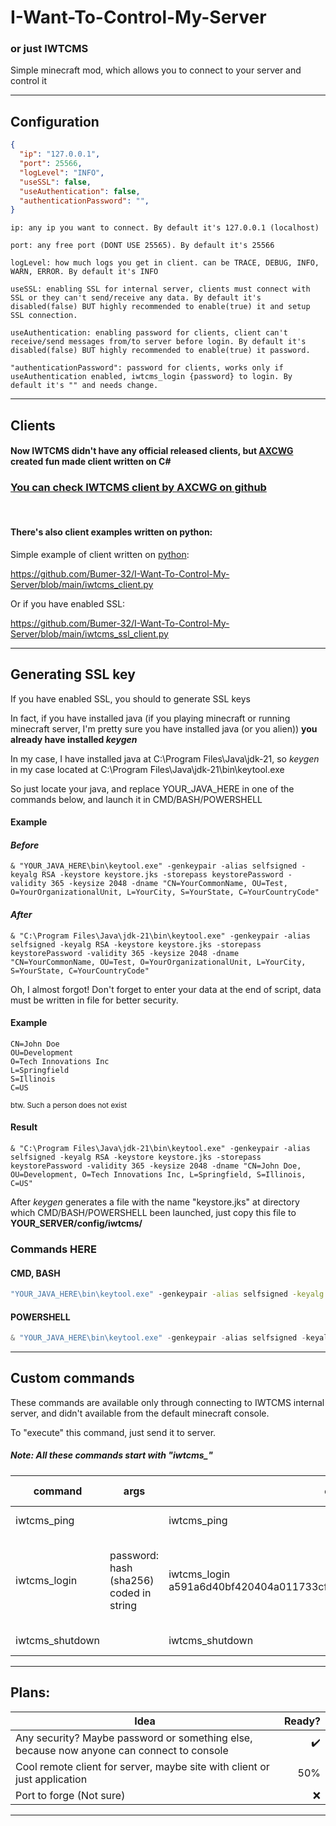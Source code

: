 # I-Want-To-Control-My-Server
### or just IWTCMS



Simple minecraft mod, which allows you to connect to your server and control it

---

## Configuration
```json
{
  "ip": "127.0.0.1",
  "port": 25566,
  "logLevel": "INFO",
  "useSSL": false,
  "useAuthentication": false,
  "authenticationPassword": "",
}
```
``ip: any ip you want to connect. By default it's 127.0.0.1 (localhost)``

``port: any free port (DONT USE 25565). By default it's 25566``

``logLevel: how much logs you get in client. can be TRACE, DEBUG, INFO, WARN, ERROR. By default it's INFO``

``useSSL: enabling SSL for internal server, clients must connect with SSL or they can't send/receive any data. By default it's disabled(false) BUT highly recommended to enable(true) it and setup SSL connection.``

``useAuthentication: enabling password for clients, client can't receive/send messages from/to server before login. By default it's disabled(false) BUT highly recommended to enable(true) it password.``

``"authenticationPassword": password for clients, works only if useAuthentication enabled, iwtcms_login {password} to login. By default it's "" and needs change.``

---

## Clients
#### Now IWTCMS didn't have any official released clients, but <a href="https://github.com/AXCWG">AXCWG</a> created fun made client written on C#
### <a href="https://github.com/AXCWG/IWTCMS-Client">You can check IWTCMS client by AXCWG on github</a>

&nbsp;

#### There's also client examples written on python:

Simple example of client written on <a href="https://python.org">python</a>:

https://github.com/Bumer-32/I-Want-To-Control-My-Server/blob/main/iwtcms_client.py

Or if you have enabled SSL:

https://github.com/Bumer-32/I-Want-To-Control-My-Server/blob/main/iwtcms_ssl_client.py

---

## Generating SSL key

If you have enabled SSL, you should to generate SSL keys

In fact,
if you have installed java
(if you playing minecraft or running minecraft server, I'm pretty sure you have installed java (or you alien))
**you already have installed *keygen***

In my case, I have installed java at C:\Program Files\Java\jdk-21,
so *keygen* in my case located at C:\Program Files\Java\jdk-21\bin\keytool.exe

So just locate your java, and replace YOUR_JAVA_HERE in one of the commands below,
and launch it in CMD/BASH/POWERSHELL

#### Example
#### *Before*
``& "YOUR_JAVA_HERE\bin\keytool.exe" -genkeypair -alias selfsigned -keyalg RSA -keystore keystore.jks -storepass keystorePassword -validity 365 -keysize 2048 -dname "CN=YourCommonName, OU=Test, O=YourOrganizationalUnit, L=YourCity, S=YourState, C=YourCountryCode"``
#### *After*
``& "C:\Program Files\Java\jdk-21\bin\keytool.exe" -genkeypair -alias selfsigned -keyalg RSA -keystore keystore.jks -storepass keystorePassword -validity 365 -keysize 2048 -dname "CN=YourCommonName, OU=Test, O=YourOrganizationalUnit, L=YourCity, S=YourState, C=YourCountryCode"``

Oh, I almost forgot!
Don't forget to enter your data at the end of script, data must be written in file for better security.

#### Example
```
CN=John Doe 
OU=Development
O=Tech Innovations Inc
L=Springfield
S=Illinois
C=US
```
<sub>btw. Such a person does not exist</sub>

#### Result
``& "C:\Program Files\Java\jdk-21\bin\keytool.exe" -genkeypair -alias selfsigned -keyalg RSA -keystore keystore.jks -storepass keystorePassword -validity 365 -keysize 2048 -dname "CN=John Doe, OU=Development, O=Tech Innovations Inc, L=Springfield, S=Illinois, C=US"``

After *keygen* generates a file with the name "keystore.jks"
at directory which CMD/BASH/POWERSHELL been launched, just copy this file to **YOUR_SERVER/config/iwtcms/**

### Commands HERE
#### CMD, BASH
```cmd
"YOUR_JAVA_HERE\bin\keytool.exe" -genkeypair -alias selfsigned -keyalg RSA -keystore keystore.jks -storepass keystorePassword -validity 365 -keysize 2048 -dname "CN=YourCommonName, OU=YourOrganizationalUnit, O=YourOrganization, L=YourCity, S=YourState, C=YourCountryCode"
```
#### POWERSHELL
```powershell
& "YOUR_JAVA_HERE\bin\keytool.exe" -genkeypair -alias selfsigned -keyalg RSA -keystore keystore.jks -storepass keystorePassword -validity 365 -keysize 2048 -dname "CN=YourCommonName, OU=Test, O=YourOrganizationalUnit, L=YourCity, S=YourState, C=YourCountryCode"
```

---

## Custom commands

These commands are available only through connecting to IWTCMS internal server,
and didn't available from the default minecraft console.

To "execute" this command, just send it to server.

##### Note: All these commands start with "iwtcms_"

| command         | args                                    | example usage                                                                 | function                                                                                                                            | response                                          | response type |
|-----------------|-----------------------------------------|-------------------------------------------------------------------------------|-------------------------------------------------------------------------------------------------------------------------------------|---------------------------------------------------|---------------|
| iwtcms_ping     |                                         | iwtcms_ping                                                                   | Pings server, e.g. you can check is it alive                                                                                        | iwtcms_pong\n                                     | text          |
| iwtcms_login    | password: hash (sha256) coded in string | iwtcms_login a591a6d40bf420404a011733cfb7b190d62c65bf0bcda32b4f8e0f1fbc8ed2a3 | Logins if password enabled, if client not logged it can't receive/send messages from/to server and receives iwtcms_not_authorized\n | iwtcms_login_success\n \|\| iwtcms_login_failed\n | text          |
| iwtcms_shutdown |                                         | iwtcms_shutdown                                                               | Shutdown connection with **this** client                                                                                            | iwtcms_shutdown\n                                 | text          |    

---

## Plans:

| Idea                                                                                      | Ready? |
|-------------------------------------------------------------------------------------------|-------:|
| Any security? Maybe password or something else, because now anyone can connect to console |     ✔️ |
| Cool remote client for server, maybe site with client or just application                 |    50% |
| Port to forge (Not sure)                                                                  |      ❌ |

---